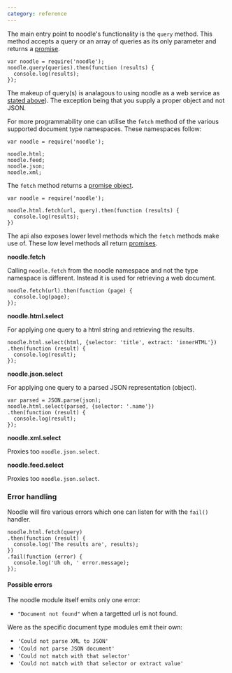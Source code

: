 ```yaml
---
category: reference
---
```


The main entry point to noodle's functionality is the `query` method. This 
method accepts a query or an array of queries as its only parameter and returns 
a [promise](https://github.com/kriskowal/q). 

    var noodle = require('noodle');
    noodle.query(queries).then(function (results) {
      console.log(results);
    });

The makeup of query(s) is analagous to using noodle as a web service as 
[stated above](https://github.com/dharmafly/noodle#writing-a-query)). The 
exception being that you supply a proper object and not JSON.

For more programmability one can utilise the `fetch` method of the various 
supported document type namespaces. These namespaces follow:

    var noodle = require('noodle');

    noodle.html;
    noodle.feed;
    noodle.json;
    noodle.xml;

The `fetch` method returns a [promise object](https://github.com/kriskowal/q).

    var noodle = require('noodle');

    noodle.html.fetch(url, query).then(function (results) {
      console.log(results);
    })

The api also exposes lower level methods which the `fetch` methods make use of.
These low level methods all return [promises](https://github.com/kriskowal/q).

**noodle.fetch**

Calling `noodle.fetch` from the noodle namespace and not the type namespace is 
different. Instead it is used for retrieving a web document.


    noodle.fetch(url).then(function (page) {
      console.log(page);
    });


**noodle.html.select**

For applying one query to a html string and retrieving the results.

    noodle.html.select(html, {selector: 'title', extract: 'innerHTML'})
    .then(function (result) {
      console.log(result);
    });


**noodle.json.select**

For applying one query to a parsed JSON representation (object).

    var parsed = JSON.parse(json);
    noodle.html.select(parsed, {selector: '.name'})
    .then(function (result) {
      console.log(result);
    });

**noodle.xml.select**

Proxies too `noodle.json.select`.

**noodle.feed.select**

Proxies too `noodle.json.select`.

### Error handling

Noodle will fire various errors which one can listen for with the `fail()` 
handler.

    noodle.html.fetch(query)
    .then(function (result) {
      console.log('The results are', results);
    })
    .fail(function (error) {
      console.log('Uh oh, ' error.message);
    });

#### Possible errors

The noodle module itself emits only one error:

- `"Document not found"` when a targetted url is not found.

Were as the specific document type modules emit their own:

- `'Could not parse XML to JSON'`
- `'Could not parse JSON document'`
- `'Could not match with that selector'`
- `'Could not match with that selector or extract value'`

